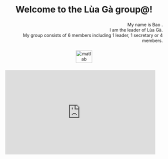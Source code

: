 <br clear="both">

<h1 align="center">Welcome to the Lùa Gà group@!</h1>

###

<p align="right">My name is Bao .<br>I am the leader of Lùa Gà.<br>My group consists of 6 members including 1 leader, 1 secretary or 4 members.</p>

###

<div align="center">
  <img src="https://cdn.jsdelivr.net/gh/devicons/devicon/icons/matlab/matlab-original.svg" height="40" width="52" alt="matlab logo"  />
</div>

###

<div style="width:480px"><iframe allow="fullscreen" frameBorder="0" height="270" src="https://giphy.com/embed/L7Lm7JSWSRkW5Vvjjg/video" width="480"></iframe></div>

###

<p align="left"></p>

###

<p align="left"></p>

###
